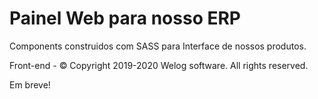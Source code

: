 # Painel Web para nosso ERP

Components construidos com SASS para Interface de nossos produtos.


Front-end  - © Copyright 2019-2020 Welog software. All rights reserved.

Em breve!
